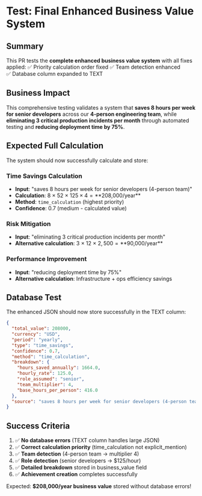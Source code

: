 # Test: Final Enhanced Business Value System

## Summary
This PR tests the **complete enhanced business value system** with all fixes applied:
✅ Priority calculation order fixed
✅ Team detection enhanced  
✅ Database column expanded to TEXT

## Business Impact
This comprehensive testing validates a system that **saves 8 hours per week for senior developers** across our **4-person engineering team**, while **eliminating 3 critical production incidents per month** through automated testing and **reducing deployment time by 75%**.

## Expected Full Calculation
The system should now successfully calculate and store:

### Time Savings Calculation
- **Input**: "saves 8 hours per week for senior developers (4-person team)"
- **Calculation**: 8 × 52 × $125 × 4 = **$208,000/year**
- **Method**: `time_calculation` (highest priority)
- **Confidence**: 0.7 (medium - calculated value)

### Risk Mitigation  
- **Input**: "eliminating 3 critical production incidents per month"
- **Alternative calculation**: 3 × 12 × $2,500 = **$90,000/year**

### Performance Improvement
- **Input**: "reducing deployment time by 75%"
- **Alternative calculation**: Infrastructure + ops efficiency savings

## Database Test
The enhanced JSON should now store successfully in the TEXT column:
```json
{
  "total_value": 208000,
  "currency": "USD",
  "period": "yearly", 
  "type": "time_savings",
  "confidence": 0.7,
  "method": "time_calculation",
  "breakdown": {
    "hours_saved_annually": 1664.0,
    "hourly_rate": 125.0,
    "role_assumed": "senior", 
    "team_multiplier": 4,
    "base_hours_per_person": 416.0
  },
  "source": "saves 8 hours per week for senior developers (4-person team)"
}
```

## Success Criteria
1. ✅ **No database errors** (TEXT column handles large JSON)
2. ✅ **Correct calculation priority** (time_calculation not explicit_mention)
3. ✅ **Team detection** (4-person team → multiplier 4)
4. ✅ **Role detection** (senior developers → $125/hour)
5. ✅ **Detailed breakdown** stored in business_value field
6. ✅ **Achievement creation** completes successfully

Expected: **$208,000/year business value** stored without database errors!